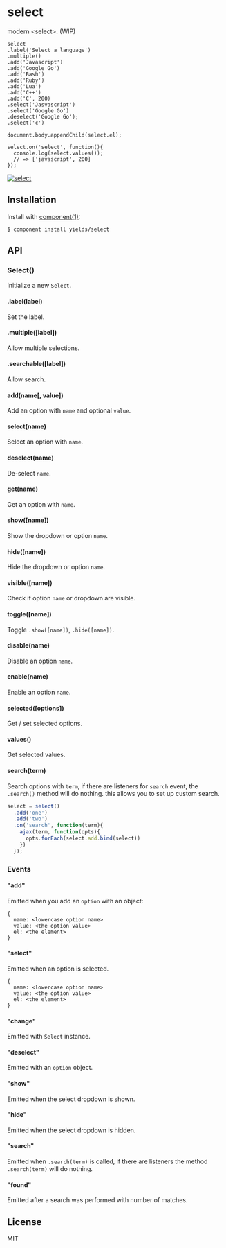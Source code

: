 
# select

  modern &lt;select&gt;. (WIP)


    select
    .label('Select a language')
    .multiple()
    .add('Javascript')
    .add('Google Go')
    .add('Bash')
    .add('Ruby')
    .add('Lua')
    .add('C++')
    .add('C', 200)
    .select('Jasvascript')
    .select('Google Go')
    .deselect('Google Go');
    .select('c')

    document.body.appendChild(select.el);

    select.on('select', function(){
      console.log(select.values());
      // => ['javascript', 200]
    });

  [![select](https://i.cloudup.com/j1xDWsU3FM.gif)](https://cloudup.com/cg4UdfFX5js)

## Installation

  Install with [component(1)](http://component.io):

    $ component install yields/select

## API

### Select()

Initialize a new `Select`.

#### .label(label)

Set the label.

#### .multiple([label])

Allow multiple selections.

#### .searchable([label])

Allow search.

#### add(name[, value])

Add an option with `name` and optional `value`.

#### select(name)

Select an option with `name`.

#### deselect(name)

De-select `name`.

#### get(name)

Get an option with `name`.

#### show([name])

Show the dropdown or option `name`.

#### hide([name])

Hide the dropdown or option `name`.

#### visible([name])

Check if option `name` or dropdown are visible.

#### toggle([name])

Toggle `.show([name])`, `.hide([name])`.

#### disable(name)

Disable an option `name`.

#### enable(name)

Enable an option `name`.

#### selected([options])

Get / set selected options.

#### values()

Get selected values.

#### search(term)

Search options with `term`, if there are listeners for `search` event, the `.search()` method will do nothing.
this allows you to set up custom search.

```js
select = select()
  .add('one')
  .add('two')
  .on('search', function(term){
    ajax(term, function(opts){
      opts.forEach(select.add.bind(select))
    })
  });
```

### Events

#### "add"

Emitted when you add an `option` with an object:

    {
      name: <lowercase option name>
      value: <the option value>
      el: <the element>
    }

#### "select"

Emitted when an option is selected.

    {
      name: <lowercase option name>
      value: <the option value>
      el: <the element>
    }

#### "change"

Emitted with `Select` instance.

#### "deselect"

Emitted with an `option` object.

#### "show"

Emitted when the select dropdown is shown.

#### "hide"

Emitted when the select dropdown is hidden.

#### "search"

Emitted when `.search(term)` is called, if there are listeners
the method `.search(term)` will do nothing.

#### "found"

Emitted after a search was performed with number of matches.

## License

  MIT
